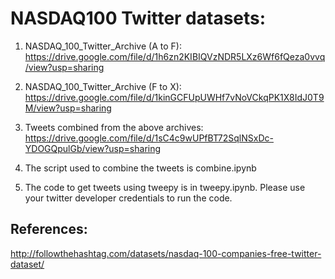 # NASDAQ100 Twitter datasets:

1. NASDAQ_100_Twitter_Archive (A to F):
https://drive.google.com/file/d/1h6zn2KIBIQVzNDR5LXz6Wf6fQeza0vvq/view?usp=sharing

2. NASDAQ_100_Twitter_Archive (F to X):
https://drive.google.com/file/d/1kinGCFUpUWHf7vNoVCkqPK1X8IdJ0T9M/view?usp=sharing

3. Tweets combined from the above archives:
https://drive.google.com/file/d/1sC4c9wUPfBT72SqlNSxDc-YDOGQpulGb/view?usp=sharing

4. The script used to combine the tweets is combine.ipynb

5. The code to get tweets using tweepy is in tweepy.ipynb. Please use your twitter developer credentials to run the code.

## References:
http://followthehashtag.com/datasets/nasdaq-100-companies-free-twitter-dataset/
